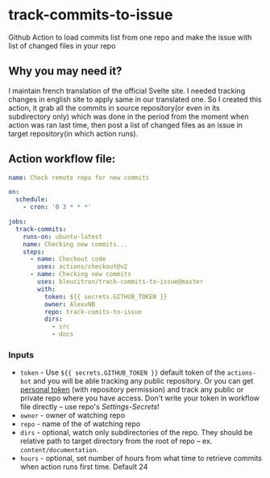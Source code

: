 # track-commits-to-issue

Github Action to load commits list from one repo and make the issue with list of changed files in your repo

## Why you may need it?

I maintain french translation of the official Svelte site. I needed tracking changes in english site to apply same in our translated one. So I created this action, it grab all the commits in source repository(or even in its subdirectory only) which was done in the period from the moment when action was ran last time, then post a list of changed files as an issue in target repository(in which action runs).

## Action workflow file:

```yml
name: Check remote repo for new commits

on:
  schedule:
    - cron: '0 3 * * *'

jobs:
  track-commits:
    runs-on: ubuntu-latest
    name: Checking new commits...
    steps:
      - name: Checkout code
        uses: actions/checkout@v2
      - name: Checking new commits
        uses: bleucitron/track-commits-to-issue@master
        with:
          token: ${{ secrets.GITHUB_TOKEN }}
          owner: AlexxNB
          repo: track-comits-to-issue
          dirs:
            - src
            - docs
```

### Inputs

- `token` - Use `${{ secrets.GITHUB_TOKEN }}` default token of the `actions-bot` and you will be able tracking any public repository. Or you can get [personal token](https://github.com/settings/tokens) (with repository permission) and track any public or private repo where you have access. Don't write your token in workflow file directly – use repo's _Settings-Secrets_!
- `owner` - owner of watching repo
- `repo` - name of the of watching repo
- `dirs` - optional, watch only subdirectories of the repo. They should be relative path to target directory from the root of repo – ex. `content/documentation`.
- `hours` - optional, set number of hours from what time to retrieve commits when action runs first time. Default 24
